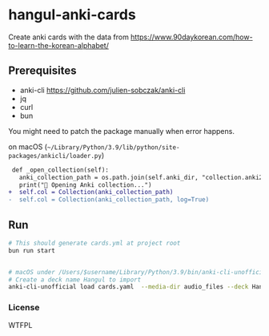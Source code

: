 # hangul-anki-cards

Create anki cards with the data from https://www.90daykorean.com/how-to-learn-the-korean-alphabet/

## Prerequisites

- anki-cli https://github.com/julien-sobczak/anki-cli
- jq
- curl
- bun

You might need to patch the package manually when error happens.

on macOS (`~/Library/Python/3.9/lib/python/site-packages/ankicli/loader.py`)

```diff
 def _open_collection(self):
   anki_collection_path = os.path.join(self.anki_dir, "collection.anki2")
   print("📂 Opening Anki collection...")
+  self.col = Collection(anki_collection_path)
-  self.col = Collection(anki_collection_path, log=True)
```

## Run

```bash
# This should generate cards.yml at project root
bun run start


# macOS under /Users/$username/Library/Python/3.9/bin/anki-cli-unofficial
# Create a deck name Hangul to import
anki-cli-unofficial load cards.yaml  --media-dir audio_files --deck Hangul archive.apkg
```

### License

WTFPL
